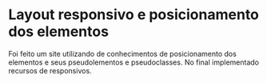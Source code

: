 # Layout responsivo e posicionamento dos elementos 

<p>Foi feito um site utilizando de conhecimentos de posicionamento dos elementos e seus pseudolementos e pseudoclasses.
No final implementado recursos de responsivos.</p>
